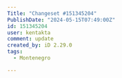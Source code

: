 ```yaml
---
Title: "Changeset #151345204"
PublishDate: "2024-05-15T07:49:00Z"
id: 151345204
user: kentakta
comment: update
created_by: iD 2.29.0
tags:
  - Montenegro

---
```

